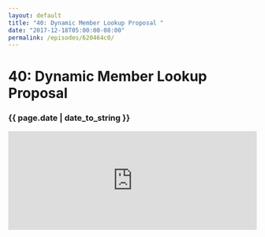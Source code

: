 ```yaml
---
layout: default
title: "40: Dynamic Member Lookup Proposal "
date: "2017-12-18T05:00:00-08:00"
permalink: /episodes/620464c0/
---
```


# 40: Dynamic Member Lookup Proposal 

### {{ page.date | date_to_string }}

<iframe frameBorder="0" height="200px" scrolling="no" seamless src="https://player.simplecast.com/8a89de6b-42e8-4fde-b723-1d284960eb75" width="100%"></iframe>
<br/>

